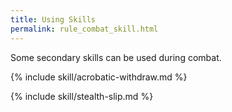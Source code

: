 ```yaml
---
title: Using Skills
permalink: rule_combat_skill.html
---
```


Some secondary skills can be used during combat. 

{% include skill/acrobatic-withdraw.md %}

{% include skill/stealth-slip.md %}
